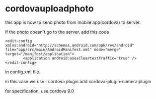 # cordovauploadphoto
this app is how to send photo from mobile app(cordova) to server.

if the photo doesn't go to the server, add this code
```
<edit-config xmlns:android="http://schemas.android.com/apk/res/android" file="app/src/main/AndroidManifest.xml" mode="merge" target="/manifest/application"> 
        <application android:usesCleartextTraffic="true" /> 
</edit-config>
```
in config.xml file.

in this case we use : cordova plugin add cordova-plugin-camera plugin

for specification, use cordova 9.0
